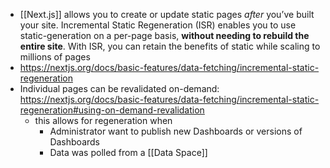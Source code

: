 - [[Next.js]] allows you to create or update static pages *after* you’ve built your site. Incremental Static Regeneration (ISR) enables you to use static-generation on a per-page basis, **without needing to rebuild the entire site**. With ISR, you can retain the benefits of static while scaling to millions of pages
- https://nextjs.org/docs/basic-features/data-fetching/incremental-static-regeneration
- Individual pages can be revalidated on-demand: https://nextjs.org/docs/basic-features/data-fetching/incremental-static-regeneration#using-on-demand-revalidation
	- this allows for regeneration when
		- Administrator want to publish new Dashboards or versions of Dashboards
		- Data was polled from a [[Data Space]]